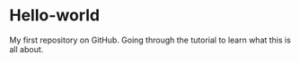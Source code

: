 Hello-world
===========

My first repository on GitHub. Going through the tutorial to learn what this is all about. 
